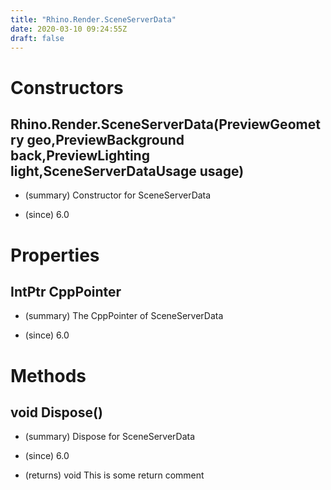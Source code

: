 ```yaml
---
title: "Rhino.Render.SceneServerData"
date: 2020-03-10 09:24:55Z
draft: false
---
```


# Constructors
## Rhino.Render.SceneServerData(PreviewGeometry geo,PreviewBackground back,PreviewLighting light,SceneServerDataUsage usage)
- (summary) 
     Constructor for SceneServerData
     
- (since) 6.0
# Properties
## IntPtr CppPointer
- (summary) 
     The CppPointer of SceneServerData
     
- (since) 6.0
# Methods
## void Dispose()
- (summary) 
     Dispose for SceneServerData
     
- (since) 6.0
- (returns) void This is some return comment
